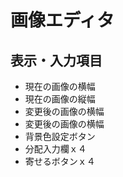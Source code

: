 ﻿# 画像エディタ

## 表示・入力項目
- 現在の画像の横幅
- 現在の画像の縦幅
- 変更後の画像の横幅
- 変更後の画像の横幅
- 背景色設定ボタン
- 分配入力欄ｘ４
- 寄せるボタンｘ４

